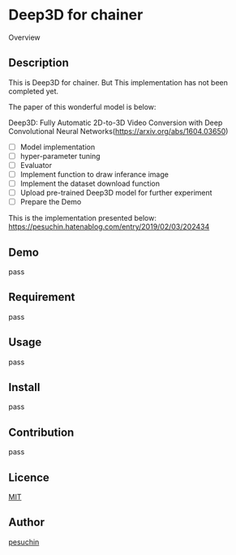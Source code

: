 Deep3D for chainer
====

Overview

## Description
This is Deep3D for chainer. But This implementation has not been completed yet.

The paper of this wonderful model is below:

Deep3D: Fully Automatic 2D-to-3D Video Conversion with Deep Convolutional Neural Networks(https://arxiv.org/abs/1604.03650)

- [ ] Model implementation
- [ ] hyper-parameter tuning
- [ ] Evaluator
- [ ] Implement function to draw inferance image
- [ ] Implement the dataset download function
- [ ] Upload pre-trained Deep3D model for further experiment
- [ ] Prepare the Demo

This is the implementation presented below: 
https://pesuchin.hatenablog.com/entry/2019/02/03/202434

## Demo
pass

## Requirement
pass

## Usage
pass

## Install
pass

## Contribution
pass

## Licence

[MIT](https://github.com/tcnksm/tool/blob/master/LICENCE)

## Author

[pesuchin](https://github.com/pesuchin)
